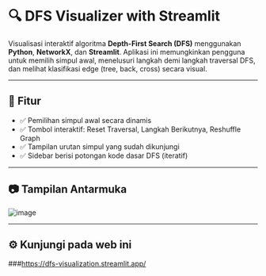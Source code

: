 # 🔍 DFS Visualizer with Streamlit

Visualisasi interaktif algoritma **Depth-First Search (DFS)** menggunakan **Python**, **NetworkX**, dan **Streamlit**. Aplikasi ini memungkinkan pengguna untuk memilih simpul awal, menelusuri langkah demi langkah traversal DFS, dan melihat klasifikasi edge (tree, back, cross) secara visual.

---

## 🚀 Fitur

- ✅ Pemilihan simpul awal secara dinamis
- ✅ Tombol interaktif: Reset Traversal, Langkah Berikutnya, Reshuffle Graph
- ✅ Tampilan urutan simpul yang sudah dikunjungi
- ✅ Sidebar berisi potongan kode dasar DFS (iteratif)
---

## 📷 Tampilan Antarmuka
![image](https://github.com/user-attachments/assets/b4ab385c-182a-4e2b-83df-9f13dc1a70a5)


---

## ⚙️ Kunjungi pada web ini
###https://dfs-visualization.streamlit.app/
